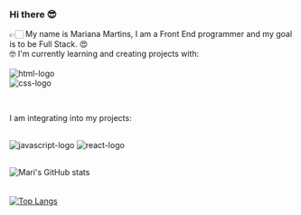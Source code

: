 ### Hi there 😎

👉🏻 My name is Mariana Martins, I am a Front End programmer and my goal is to be Full Stack. 😍
<br>
🤓 I'm currently learning and creating projects with:
<br>
<br>
   <img src="https://img.shields.io/badge/HTML5-E34F26?style=for-the-badge&logo=html5&logoColor=white" alt="html-logo"/>
   <br>
   <img src="https://img.shields.io/badge/CSS3-1572B6?style=for-the-badge&logo=css3&logoColor=white" alt="css-logo"/>
   
<br>
<p> I am integrating into my projects:</p>
<br>
   <img src="https://img.shields.io/badge/JavaScript-F7DF1E?style=for-the-badge&logo=javascript&logoColor=black" alt="javascript-logo"/>

   <img src="https://img.shields.io/badge/React-20232A?style=for-the-badge&logo=react&logoColor=61DAFB" alt="react-logo"/>
   <br>
   <br>
   
![Mari's GitHub stats](https://github-readme-stats.vercel.app/api?username=MarianaMartins01&show_icons=true&theme=transparent)
<br>
<br>
<br>
[![Top Langs](https://github-readme-stats.vercel.app/api/top-langs/?username=MarianaMartins01)](https://github.com/anuraghazra/github-readme-stats )
   
